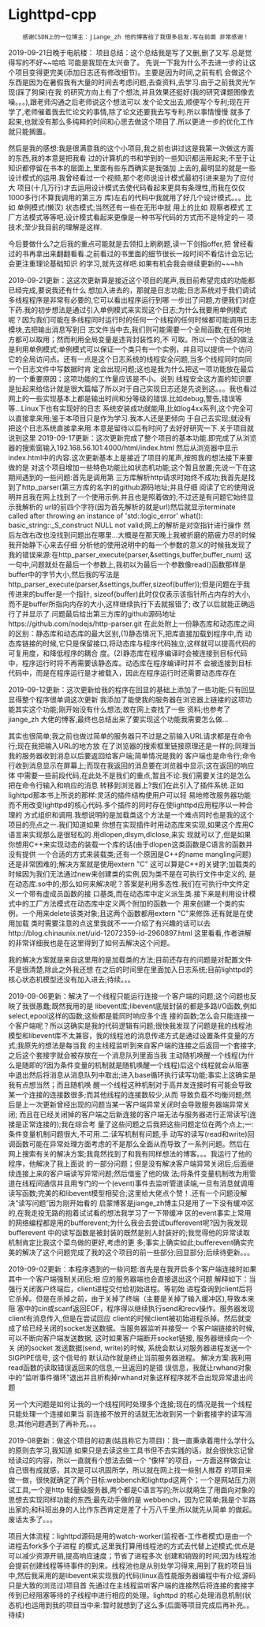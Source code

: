 # Lighttpd-cpp


        感谢CSDN上的一位博主：jiange_zh 他的博客给了我很多启发.写在前面 非常感谢！
2019-09-21日晚于电航楼：
项目总结：这个总结我是写了又删,删了又写.总是觉得写的不好~~哈哈 可能是我现在太兴奋了。
  先说一下我为什么不去进一步的让这个项目变得更完美(添加日志还有修改细节)。主要是因为时间,之前有机
会做这个东西是因为在暑假我有大量的时间去考虑问题,去查资料,去学习.由于之前我灵光乍现(踩了狗屎)在我
的研究方向上有了个想法,并且效果还挺好(我的研究课题图像去噪。。。),跟老师沟通之后老师说这个想法可以
发个论文出去,顺便写个专利;现在开学了,老师催着我去忙论文的事情,除了论文还要我去写专利.所以事情慢慢
就多了起来,也就没有那么多纯粹的时间和心思去做这个项目了.所以更进一步的优化工作就只能搁置。

  然后是我的感想:我是很满意我的这个小项目,我之前也讲过这是我第一次做这方面的东西,我的本意是把我看
过的计算机的书和学到的一些知识都运用起来;不至于让知识都停留在书本的层面上,里面有些东西确实是我强加
上去的,最明显的就是一些设计模式的运用.我曾经看过一个视频,那个老师说设计模式最初引进来是为了应付大
项目(十几万行)才去运用设计模式去使代码看起来更具有条理性,而我在仅仅1000多行(不算我调用的第三方
库)左右的代码中我就用了好几个设计模式。。。比如 单例模式(懒汉) 状态模式;当然还有一些在无形中就
用上的比如 观察者模式 工厂方法模式等等吧.设计模式看起来更像是一种书写代码的方式而不是特定的一
项技术;至少我目前的理解是这样.

  今后要做什么?之后我的重点可能就是去领扣上刷刷题,读一下剑指offer,把
曾经看过的书再拿出来翻翻看看.之前看过的书里面的细节很长一段时间不看估计会忘记;会更注重理论基础知识
的学习,就先这样吧.如果有机会我会继续更新的~~~hh

2019-09-21更新：这这次更新算是接近这个项目的尾声,我目前希望完成的功能都已经完成,要说我还有什么
想加入进去的，那就是日志功能;日志系统对于我们调试多线程程序是非常有必要的,它可以看出程序运行到哪
一步出了问题,方便我们对症下药.我的初步想法是通过引入单例模式来实现这个日志;为什么我要用单例模式
呢？因为我们可能在多线程同时运行时的任何一个线程的任何时候都可能调用日志模块,去把输出消息写到日
志文件当中去,我们则可能需要一个全局函数;在任何地方都可以取用；然而利用全局变量是违背封装性的,不
可取。所以一个合适的做法是利用单例模式;单例模式可以保证一个类只有一个实例，并且可以提供一个访问
它的全局访问点。还有一点是这个日志系统的线程安全问题,当多个线程同时向同一个日志文件中写数据时肯
定会出现问题;这也是我为什么把这一项功能放在最后的一个重要原因；这项功能的工作量应该是不小。说到
线程安全这方面的知识要是扯起来给估计就是很大篇幅了所以对于自己实现日志还是先说到这。。。我也看过
网上的一些实现基本上都是输出时间和分等级的错误.比如debug,警告,错误等等...Linux下也有实现好的日志
系统安装成功就能用,比如log4xx系列,这个完全可以直接拿来用;鉴于本项目只是作为学习.我本人还是更倾向
于自己去实现;就没有把这个日志系统直接拿来用.本意是留待以后有时间了去好好研究一下.关于项目就说到这里 
2019-09-17更新：这次更新完成了整个项目的基本功能.即完成了从浏览器的搜索窗输入192.168.56.101:4000/html/index.html
然后从浏览器中显示index.html中的内容.这次更新基本上是接近了项目的尾声,按照我的想法接下来要做的是
对这个项目增加一些特色功能比如状态机功能;这个暂且放置;先说一下在这期间遇到的一些问题:首先是调用第
三方库解析http请求时始终不成功;我首先是找到了http_parser(第三方库的名字)的github源码地址;并且仔细
阅读了它的使用说明并且我在网上找到了一个使用示例.并且也是照着做的;不过还是有问题它始终显示我解析的
url的前四个字符(因为首先解析的就是url)然后就显示terminate called after throwing an instance of 'std::logic_error' 
what(): basic_string::_S_construct NULL not valid;网上的解析是对空指针进行操作
然后左改右改也没找到问题出在哪里...大概是在那天晚上我被折磨的筋疲力尽的时候我开始静下心来去仔细
分析他的使用说明中的每一个参数的意义的时候我发现了我的错误来源:在http_parser_execute(parser,&settings,buffer,buffer_num)
这一句中,问题就处在最后一个参数上,我初以为最后一个参数像read()函数那样是buffer中的字节大小,然后我的写法是
http_parser_execute(parser,&settings,buffer,sizeof(buffer));但是问题在于我传进来的buffer是一个指针,
sizeof(buffer)此时仅仅表示该指针所占内存的大小,而不是buffer所指向内存的大小,这样继续执行下去就报错了;
改了以后就能正确运行了并显示了.问题最后给出第三方库的github源码地址https://github.com/nodejs/http-parser.git 
在此处附上一份静态库和动态库之间的区别：静态库和动态库的最大区别,(1)静态情况下,把库直接加载到程序中,而
动态库链接的时候,它只是保留接口,将动态库与程序代码独立,这样就可以提高代码的可复用度，和降低程序的耦合
度。(2)静态库在程序编译时会被连接到目标代码中，程序运行时将不再需要该静态库。动态库在程序编译时并不
会被连接到目标代码中，而是在程序运行是才被载入，因此在程序运行时还需要动态库存在
        
2019-09-12更新：这次更新给我的程序在回显的基础上添加了一些功能;只有回显显得整个程序很单调这次更新
我添加了能使我的服务器在浏览器上链接的这项功能其实这个功能;刚开始没有什么想法;故在网上查找了一些
资料;也参考了 jiange_zh 大佬的博客,最终也总结出来了要实现这个功能我需要怎么做...

其实也很简单;我之前也做过简单的服务器只不过是之前输入URL请求都是在命令行;现在我把输入URL的地方放
在了浏览器的搜索框里链接原理还是一样的;同理当我的服务器收到消息以后要返回给客户端;简单情况是我的
客户端也是命令行;命令行收到消息显示在屏幕上;而现在我返回的消息要在浏览器中显示;这在返回的响应体
中需要一些前段代码,在此处不是我们的重点,暂且不论.我们需要关注的是怎么把在命令行输入和响应的消息
转移到浏览器上?我们在此引入了插件系统.正如lighttpd那本书上所说的那样:灵活的插件结构使用户可以轻
易地修改服务器功能而不用改变lighttpd的核心代码.多个插件的同时存在使lighttpd应用程序以一种合理的
方式组织和调用.我想说明的是加载类这个方法是一个难点同时也是我的这个项目的亮点之一.我们知道如果
你想在实现插件时用动态库来实现,如果这个库用C语言来实现那么是很轻松的.用dlopen,dlsym,dlclose,来实
现就可以了,但是如果你想用C++来实现动态的装载一个库的话(由于dlopen这类函数是C语言的函数并没有提供
一个合适的方式来装载类;还有一个原因是C++的name mangling问题)还是非常困难的;解决方案就是使用extern "C"
这可以算是C++的关键字;加载类的时候因为我们无法通过new来创建类的实例,因为类不是在可执行文件中定义的,
是在动态库.so中的;那么如何来解决呢？答案是利用多态性.我们在可执行中文件定义一个带有虚成员函数的接
口基类,而在动态库中定义派生类.接下来是利用设计模式中的工厂方法模式在动态库中定义两个附加的函数一个
用来创建一个类的实例，一个用来delete该类对象;且这两个函数都用extern "C"来修饰.还有就是在使用加载
类时需要注意的点这里我就不一一介绍了有兴趣的话可以去http://blog.chinaunix.net/uid-12072359-id-2960897.html 这里看看,作者讲解的非常详细我也是在这里得到了如何去解决这个问题。

我的解决方案就是来自这里用的是加载类的方法;目前还存在的问题是对配置文件不是很清楚,除此之外我还想
在之后的时间里在里面加入日志系统;目前lighttpd的核心状态机模型还没有加入进去;待续。。。
　　


2019-09-06更新：解决了一个线程只能运行连接一个客户端的问题;这个问题也反映了我很愚蠢;既然我用的是
libevent库;libevent底层封装的都是多路I/O函数,例如select,epool这样的函数;这些都是能同时响应多个连
接的函数;怎么会只能连接一个客户端呢？所以这确实是我的代码逻辑有问题;很快我发现了问题是我的线程池
模型和libevent库不太兼容，我的线程池的消息传递方式是通过设置条件变量的方式;我原先的想法是每当我
的主线程监听到来自客户端的连接之后返回一个套接字;之后这个套接字就会被存放在一个消息队列里面当我
主动随机唤醒一个线程(为什么是随即的?因为条件变量的机制就是随机唤醒一个线程)后这个线程就会从阻塞
中退出然后将消息从消息队列中取出;进入base循环执行读写功能;事实上这确实是我有点想当然；而且随机唤
醒一个线程这种机制对于高并发连接时有可能会导致某一个连接的连接数很多;而其他线程的连接数较少,从而
导致负载不均衡问题;然后是上一次更新曾经出现的问题当某一客户端异常关闭时会导致服务器端异常关闭;
而且在已经关闭掉的客户端之后新连接的客户端无法与服务器进行正常读写(连接是正常连接的);我在综合考
量了这些问题之后我把这些问题定位在两个点上;一:条件变量机制问题很大,不可用.二:读写机制有问题,手
动写的读写(read和write)回调函数可能在异常处理方面考虑的不是那么全面从而导致了一系列问题。然后在
网上搜索有关的解决方案;我竟然找到了和我有同样想法的博客。。。我运行了他的程序，他解决了我上面说
的一部分问题；但是没有解决客户端异常关闭后;后面继续连接上来的客户端读写异常问题;然后借鉴了他的做
法;将条件变量机制改为用管道在线程间通信并且用专门的一个(event)事件去监听管道读端,一旦有消息就调用
读写函数;完美的和libevent模型相契合;这里给大佬点个赞！.还有一个问题没解决“读写问题”因为刚开始看的
启蒙博客是jiange_zh博主只是用了一下没有缓冲区的,在我走投无路的抱着试试看的想法我学习了一下带缓冲
区的event事实上常用的网络编程都是用的bufferevent;为什么我会去尝试bufferevent呢?因为我发现bufferevent
中的读写函数是被封装的既然是别人封装好的;我觉得他的异常读取机制肯定比我这个菜鸟做的更好,考虑的更
多;事实上确实如此;bufferevent确实完美的解决了这个问题完成了我的这个项目的前一些部分;回显部分;后续待更新。。。


2019-09-02更新：本程序遇到的一些问题:首先是在我开启多个客户端连接时如果其中一个客户端强制关闭后;相
应的服务器端也会直接退出这个问题 解释如下：当强行关闭客户终端后，client进程交付给初始进程。等初始
进程查询到client后将它杀掉。但是在杀掉之前，由于关掉了终端（主要是关掉了输入缓冲区),导致本来阻
塞中的cin或scanf返回EOF，程序得以继续执行send和recv操作。服务器发现client有消息传入,但是在尝试回应
client的时候client被初始进程杀掉。然后就变成了给已经关闭的socket发送数据。当服务器监听并接受一
个客户端链接的时候, 可以不断向客户端发送数据, 这时如果客户端断开socket链接, 服务器继续向一个关
闭的socket 发送数据(send, write)的时候, 系统会默认对服务器进程发送一个SIGPIPE信号, 这个信号的
默认动作就是终止当前服务器进程。  解决方案:我利用read函数的读取错误返回来的信息,一旦返回的是错
误信息，我就让rwhand对象中的“监听事件循环”退出并且析构掉rwhand对象这样程序就不会出现异常退出问题

 另一个大问题是如何让我的一个线程同时处理多个连接;现在的情况是我一个线程只能处理一个连接如果当
前连接不放开的话就无法收到另一个新套接字的读写消息;其他问题遇到了再补充。。。


   2019-08更新：做这个项目的初衷(姑且称它为项目)：我一直秉承着用什么学什么的原则去学习,我知道
如果只是去读这些工具书但不去实践的话，就会很快忘记曾经读过的内容，所以一直就有个想法去做一个
“像样”的项目，一方面这样做会让自己很有成就感，其次是可以巩固所学，所以就在网上找一些别人推荐
的项目来做一做，很快就确定了两个目标:webbench和lighttpd这两个；一个是网站压力测试工具,一个是http
轻量级服务器,两个都是C语言写的;所以就萌生了用面向对象的思想去实现同样功能的东西;最先动手做的是
webbench，因为它简单;我是个半路出家的;和科班出身的人比作东西肯定是差了十万八千里;所以就先从简单
的做起。废话太多了。。。


    
   项目大体流程：lighttpd源码是用的watch-worker(监视者-工作者模式)是由一个进程去fork多个子进程
的模式,这里我打算用线程池的方式去代替上述模式;优点是可以减少资源开销,提高响应速度；节省了进程多次
创建和销毁的时间;因为线程池会提前创建线程等待事件的到来。线程池也是从别处学习得来,用到了我的项目当
中,然后我采用的是libevent来实现我的代码(linux高性能服务器编程中有介绍,源码只是大致的浏览过)项目首
先通过在主线程监听客户端的连接然后将连接的套接字传到已经阻塞等待的子线程中进行相应的处理。lighttpd
的核心处理消息机制(状态机)也运用到我的项目当中来:暂时就想到了这么多(后面等项目完成后再补充。。待续)
